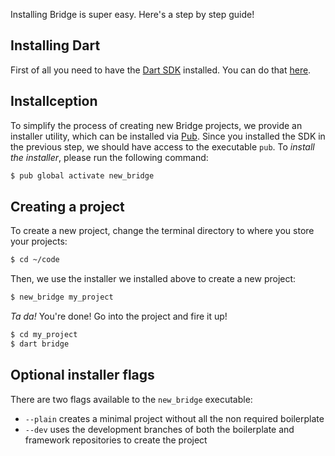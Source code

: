 <p class="lead">
  Installing Bridge is super easy. Here's a step by step guide!
</p>

## Installing Dart
First of all you need to have the [Dart SDK](https://www.dartlang.org/downloads) installed.
You can do that [here](https://www.dartlang.org/downloads).

## Installception
To simplify the process of creating new Bridge projects, we provide an installer utility, which
can be installed via [Pub](https://pub.dartlang.org). Since you installed the SDK in the previous
step, we should have access to the executable `pub`. To _install the installer_, please run the
following command:

```bash
$ pub global activate new_bridge
```

## Creating a project
To create a new project, change the terminal directory to where you store your projects:

```bash
$ cd ~/code
```

Then, we use the installer we installed above to create a new project:

```bash
$ new_bridge my_project
```

*Ta da!* You're done! Go into the project and fire it up!

```bash
$ cd my_project
$ dart bridge
```

## Optional installer flags
There are two flags available to the `new_bridge` executable:

* `--plain` creates a minimal project without all the non required boilerplate
* `--dev` uses the development branches of both the boilerplate and framework repositories to create the project
